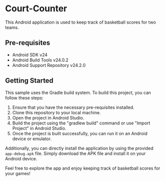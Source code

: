 # Court-Counter

This Android application is used to keep track of basketball scores for two teams.

## Pre-requisites
- Android SDK v24
- Android Build Tools v24.0.2
- Android Support Repository v24.2.0

## Getting Started
This sample uses the Gradle build system. To build this project, you can follow these steps:

1. Ensure that you have the necessary pre-requisites installed.
2. Clone this repository to your local machine.
3. Open the project in Android Studio.
4. Build the project using the "gradlew build" command or use "Import Project" in Android Studio.
5. Once the project is built successfully, you can run it on an Android device or emulator.

Additionally, you can directly install the application by using the provided `app-debug.apk` file. Simply download the APK file and install it on your Android device.

Feel free to explore the app and enjoy keeping track of basketball scores for your games!
